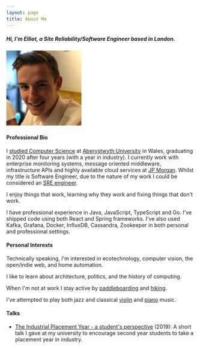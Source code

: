 ```yaml
---
layout: page
title: About Me
---
```


##### Hi, I'm Elliot, a Site Reliability/Software Engineer based in London.
<img src="./assets/img/elliot/elliot-small.jpg" width="200">

#### Professional Bio

I [studied Computer Science](./university.html) at [Aberystwyth University](https://www.aber.ac.uk/en/cs/) in Wales, graduating in 2020 after four years (with a year in industry). 
I currently work with enterprise monitoring systems, message oriented middleware, infrastructure APIs and highly available cloud services at [JP Morgan](https://www.jpmorgan.com/insights/technology). Whilst my title is Software Engineer, due to the nature of my work I could be considered an [SRE engineer](https://www.redhat.com/en/topics/devops/what-is-sre).

I enjoy things that work, learning why they work and fixing things that don't work.

I have professional experience in Java, JavaScript, TypeScript and Go. I've shipped code using both  React and Spring frameworks. I've also used Kafka, Grafana, Docker, InfluxDB, Cassandra, Zookeeper in both personal and professional settings.  
    
#### Personal Interests

Technically speaking, I'm interested in ecotechnology, computer vision, the open/indie web, and home automation.
        
I like to learn about architecture, politics, and the history of computing. 

When I'm not at work I stay active by [paddleboarding](https://gallery.angharadbache.com/-paddleboardandchill/sneakpeek) and [hiking](https://gallery.angharadbache.com/-penyfan/gallery).

I've attempted to play both jazz and classical [violin](https://issuu.com/musicforyouth/docs/mfy_proms_programme_2016_rd8_ver2) and [piano](https://soundcloud.com/ealker) music.


<!-- <div class="container">

and <a href="http://bronglais.blogspot.com/2017/05/aberystwyth-town-council-election.html">politics</a>.</p>
  <div class="mx-auto">
    <div class="intro">
      <h4>I find that my time is split in three ways:</h4> 
    </div>
  </div>
</div>


<div class="container">
  <div class="row">
    <div class="col-sm" style="background-color:#00567F">
      <h3 class="text-center">EBS</h3>
      <p class="text-center">I'm an advisor for an exciting new start up called European Blockchain Solutions. Find out more <a href="https://web.archive.org/web/20180810090909/http://euroblockchain.solutions/" class="bg-inverse text-white">here</a>.</p>
    </div>
    
    <div class="col-sm" style="background-color:#00ACFF">
      <h3 class="text-center">TEDx</h3>
      <p class="text-center bg-inverse text-white">I'm  working with some really awesome people on <a href="https://web.archive.org/web/20180810090909/http://tedxaberystwyth.com/">TEDx Aberystwyth</a>.</p>
    </div>

    <div class="col-sm" style="background-color:#0089CC">
      <h3 class="text-center">BSc</h3>
      <p class="text-center">I'm currently studying for my BSc in Computer Science at Aberystwyth University. My student page can be found <a href="https://web.archive.org/web/20180810090909/http://users.aber.ac.uk/ela12" class="bg-inverse text-white">here</a>.</p>
    </div>
  </div>
</div> -->

#### Talks

- [The Industrial Placement Year - a student's perspective](https://www.aber.ac.uk/~dcswww/Dept/Teaching/Year-2/Second_Year_Induction-2019.html) (2019): A short talk I gave at my university to encourage second year students to take a placement year in industry.

